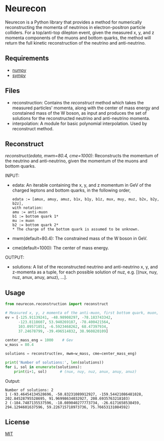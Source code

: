 # Neurecon

Neurecon is a Python library that provides a method for numerically reconstructing the momenta of neutrinos in electron-positron particle colliders. For a top/anti-top dilepton event, given the measured x, y, and z momenta components of the muons and bottom quarks, the method will return the full kinetic reconstruction of the neutrino and anti-neutrino. 


## Requirements
* [numpy](http://www.numpy.org/)
* [sympy](https://www.sympy.org/en/index.html)

## Files
* reconstruction: 
Contains the *reconstruct* method which takes the measured particles' momenta, along with the center of mass energy and constained mass of the W boson, as input and produces the set of solutions for the reconstructed neutrino and anti-neutrino momenta. 
* interpolation: 
A module for basic polynomial interpolation. Used by reconstruct method.

## Reconstruct
*reconstruct(edata, mwm=80.4, cme=1000)*: Reconstructs the momentum of the neutrino and anti-neutrino, given the momentum of the muons and bottom quarks. 

INPUT:

* edata: An iterable containing the x, y, and z momentum in GeV of the charged leptons and bottom quarks, in the following order,
      
      edata := [amux, amuy, amuz, b1x, b1y, b1z, mux, muy, muz, b2x, b2y, b2z],
      with notation:
      amu := anti-muon
      b1 := bottom quark 1*
      mu := muon
      b2 := bottom quark 2*
      * The charge of the bottom quark is assumed to be unknown.

* mwm(default=80.4): The constrained mass of the W boson in GeV.

* cme(default=1000): The center of mass energy.
        
OUTPUT:

* solutions: A list of the reconstructed neutrino and anti-neutrino x, y, and z-momenta as a tuple, for each possible solution of nuz, e.g. [(nux, nuy, nuz, anux, anuy, anuz), ...].


## Usage

```python
from neurecon.reconstruction import reconstruct

# Measured x, y, z momenta of the anti-muon, first bottom quark, muon, and second bottom quark in GeV.
ev = [-125.91139241, -48.98908297, -78.183743342, 
      -123.8118607, 53.940269187, -78.400421564,
      103.09571851, -6.5923468262, 68.47397934, 
      37.24678799, -39.496514832, 38.960820109]
      
center_mass_eng = 1000    # Gev
w_mass = 80.4

solutions = reconstruct(ev, mwm=w_mass, cme=center_mass_eng)

print('Number of solutions:', len(solutions))
for i, sol in enumerate(solutions):
    print(i+1, sol)      # (nux, nuy, nuz, anux, anuy, anuz)
```
Output:
```
Number of solutions: 2
1 (-93.46454134528696, -50.83231089912927, -159.54421086481028, 202.84528795528695, 91.96998634032927, 208.6935763218103)
2 (-184.7487135537596, -18.089040277773734, -26.6171658538459, 294.1294601637596, 59.226715718973736, 75.76653131084592)
```


## License
[MIT](https://choosealicense.com/licenses/mit/)
